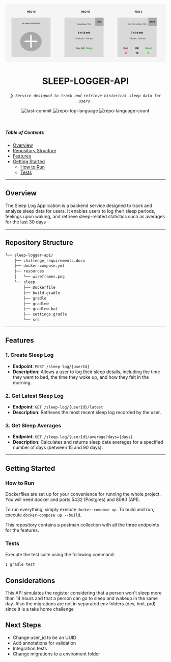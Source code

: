 <p align="center">
    <img src="./resources/wireframes.png">
</p>

<p align="center">
    <h1 align="center">SLEEP-LOGGER-API</h1>
</p>
<p align="center">
    <em><code>❯ Service designed to track and retrieve historical sleep data for users </code></em>
</p>
<p align="center">
	<img src="https://img.shields.io/github/last-commit/brunocordeiro180/sleep-logger-api?style=default&logo=git&logoColor=white&color=0080ff" alt="last-commit">
	<img src="https://img.shields.io/github/languages/top/brunocordeiro180/sleep-logger-api?style=default&color=0080ff" alt="repo-top-language">
	<img src="https://img.shields.io/github/languages/count/brunocordeiro180/sleep-logger-api?style=default&color=0080ff" alt="repo-language-count">
</p>

<br>

#####  Table of Contents

- [ Overview](#overview)
- [ Repository Structure](#repository-structure)
- [ Features](#features)
- [ Getting Started](#getting-started)
    - [ How to Run](#how-to-run)
    - [ Tests](#tests)

---

##  Overview

The Sleep Log Application is a backend service designed to track and analyze sleep data for users. It enables users to log their sleep periods, feelings upon waking, and retrieve sleep-related statistics such as averages for the last 30 days

---

##  Repository Structure

```sh
└── sleep-logger-api/
    ├── challenge_requirements.docx
    ├── docker-compose.yml
    ├── resources
    │   └── wireframes.png
    └── sleep
        ├── Dockerfile
        ├── build.gradle
        ├── gradle
        ├── gradlew
        ├── gradlew.bat
        ├── settings.gradle
        └── src
```
---

##  Features

### 1. **Create Sleep Log**
   - **Endpoint**: `POST /sleep-log/{userId}`
   - **Description**: Allows a user to log their sleep details, including the time they went to bed, the time they woke up, and how they felt in the morning.

### 2. **Get Latest Sleep Log**
   - **Endpoint**: `GET /sleep-log/{userId}/latest`
   - **Description**: Retrieves the most recent sleep log recorded by the user.

### 3. **Get Sleep Averages**
   - **Endpoint**: `GET /sleep-log/{userId}/average?days={days}`
   - **Description**: Calculates and returns sleep data averages for a specified number of days (between 15 and 90 days).
---

##  Getting Started

### How to Run

Dockerfiles are set up for your convenience for running the whole project. You will need docker and ports 5432 (Postgres) and 8080 (API).

To run everything, simply execute `docker-compose up`. To build and run, execute `docker-compose up --build`.

This repository contains a postman collection with all the three endpoints for the features.

###  Tests

Execute the test suite using the following command:

```sh
❯ gradle test
```

##  Considerations

This API simulates the register considering that a person won't sleep more than 14 hours and that a person can go to sleep and wakeup in the same day. Also the migrations are not in separated env folders (dev, hml, prd) since it is a take home challenge

## Next Steps

- Change user_id to be an UUID
- Add annotations for validation
- Integration tests
- Change migrations to a enviroment folder